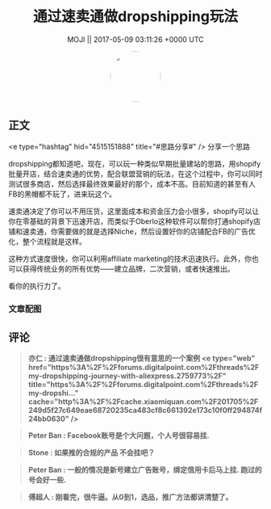 <h1 align="center">通过速卖通做dropshipping玩法</h1>




<p align="center">
    <a>MOJI || 2017-05-09 03:11:26 &#43;0000 UTC</a>
</p>

<div align="center">
    <img src="https://images.zsxq.com/FpQ7GYdIcQCWRvkzfRNBtrACxn_y?e=1590940799&amp;token=kIxbL07-8jAj8w1n4s9zv64FuZZNEATmlU_Vm6zD:Ke4gu1rnxYjG0mIj0gJbtV1P0BQ=" width="100" height="100" style="border:1px solid;border-radius:50%; color:#ffffff"/>
</div>




## 正文

<div>
&lt;e type=&#34;hashtag&#34; hid=&#34;4515151888&#34; title=&#34;#思路分享#&#34; /&gt;   分享一个思路

  dropshipping都知道吧，现在，可以玩一种类似早期批量建站的思路，用shopify批量开店，结合速卖通的优势，配合联盟营销的玩法，在这个过程中，你可以同时测试很多商店，然后选择最终效果最好的那个，成本不高。目前知道的甚至有人FB的黑帽都不玩了，进来玩这个。

  速卖通决定了你可以不用压货，这里面成本和资金压力会小很多，shopify可以让你在零基础的背景下迅速开店，而类似于Oberlo这种软件可以帮你打通shopify店铺和速卖通，你需要做的就是选择Niche，然后设置好你的店铺配合FB的广告优化，整个流程就是这样。

  这种方式速度很快，你可以利用affiliate marketing的技术迅速执行。此外，你也可以获得传统业务的所有优势——建立品牌，二次营销，或者快速推出。

  看你的执行力了。
</div>

### 文章配图

<div class="image" align="center">

</div>


## 评论

<div align="left">
<div>

<blockquote >
<span> <strong>亦仁 : 通过速卖通做dropshipping很有意思的一个案例 &lt;e type=&#34;web&#34; href=&#34;https%3A%2F%2Fforums.digitalpoint.com%2Fthreads%2Fmy-dropshipping-journey-with-aliexpress.2759773%2F&#34; title=&#34;https%3A%2F%2Fforums.digitalpoint.com%2Fthreads%2Fmy-dropshi...&#34; cache=&#34;http%3A%2F%2Fcache.xiaomiquan.com%2F201705%2F249d5f27c649eae68720235ca483cf8c661392e173c10f0ff294874f24bb0630&#34; /&gt; </strong></span>
</blockquote>

<blockquote >
<span> <strong>Peter Ban : Facebook账号是个大问题，个人号很容易挂. </strong></span>
</blockquote>

<blockquote >
<span> <strong>Stone : 如果推的合规的产品 不会挂吧？ </strong></span>
</blockquote>

<blockquote >
<span> <strong>Peter Ban : 一般的情况是新号建立广告账号，绑定信用卡后马上挂. 跑过的号会好一些. </strong></span>
</blockquote>

<blockquote >
<span> <strong>傅超人 : 刚看完，很牛逼。从0到1，选品，推广方法都讲清楚了。 </strong></span>
</blockquote>

</div>
</div>